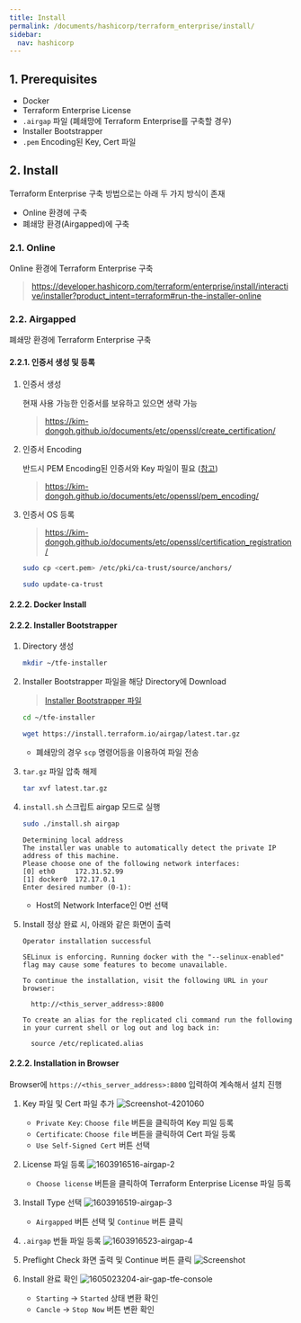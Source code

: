 ```yaml
---
title: Install
permalink: /documents/hashicorp/terraform_enterprise/install/
sidebar:
  nav: hashicorp
---
```


## 1. Prerequisites

* Docker
* Terraform Enterprise License
* `.airgap` 파일 (폐쇄망에 Terraform Enterprise를 구축할 경우)
* Installer Bootstrapper
* `.pem` Encoding된 Key, Cert 파일



## 2. Install

Terraform Enterprise 구축 방법으로는 아래 두 가지 방식이 존재

* Online 환경에 구축
* 폐쇄망 환경(Airgapped)에 구축

### 2.1. Online

Online 환경에 Terraform Enterprise 구축

> <https://developer.hashicorp.com/terraform/enterprise/install/interactive/installer?product_intent=terraform#run-the-installer-online>



### 2.2. Airgapped

폐쇄망 환경에 Terraform Enterprise 구축

#### 2.2.1. 인증서 생성 및 등록

1. 인증서 생성

   현재 사용 가능한 인증서를 보유하고 있으면 생략 가능

   > <https://kim-dongoh.github.io/documents/etc/openssl/create_certification/>

2. 인증서 Encoding

   반드시 PEM Encoding된 인증서와 Key 파일이 필요 ([참고](https://developer.hashicorp.com/terraform/enterprise/requirements/credentials#tls-certificate-and-private-key))

   > <https://kim-dongoh.github.io/documents/etc/openssl/pem_encoding/>

3. 인증서 OS 등록

   > <https://kim-dongoh.github.io/documents/etc/openssl/certification_registration/>

   ```bash
   sudo cp <cert.pem> /etc/pki/ca-trust/source/anchors/
   ```

   ```bash
   sudo update-ca-trust
   ```



#### 2.2.2. Docker Install





#### 2.2.2. Installer Bootstrapper

1. Directory 생성

   ```bash
   mkdir ~/tfe-installer
   ```

2. Installer Bootstrapper 파일을 해당  Directory에 Download
   
   > [Installer Bootstrapper 파일](https://install.terraform.io/airgap/latest.tar.gz)
   
   ```bash
   cd ~/tfe-installer
   ```
   
   ```bash
   wget https://install.terraform.io/airgap/latest.tar.gz
   ```
   
   * 폐쇄망의 경우 `scp` 명령어등을 이용하여 파일 전송
   
3. `tar.gz` 파일 압축 해제

   ```bash
   tar xvf latest.tar.gz
   ```


4. `install.sh` 스크립트 airgap 모드로 실행

   ```bash
   sudo ./install.sh airgap
   ```

   ```
   Determining local address
   The installer was unable to automatically detect the private IP address of this machine.
   Please choose one of the following network interfaces:
   [0] eth0 	172.31.52.99
   [1] docker0	172.17.0.1
   Enter desired number (0-1):
   ```

   * Host의 Network Interface인 0번 선택

5. Install 정상 완료 시, 아래와 같은 화면이 출력
   ```
   Operator installation successful
   
   SELinux is enforcing. Running docker with the "--selinux-enabled" flag may cause some features to become unavailable.
   
   To continue the installation, visit the following URL in your browser:
   
     http://<this_server_address>:8800
   
   To create an alias for the replicated cli command run the following in your current shell or log out and log back in:
   
     source /etc/replicated.alias
   ```



#### 2.2.2. Installation in Browser

Browser에 `https://<this_server_address>:8800` 입력하여 계속해서 설치 진행

1. Key 파일 및 Cert 파일 추가
   ![Screenshot-4201060](https://hognod.synology.me:5543/2023/05/16/Screenshot-4201060.png)
   * `Private Key`: `Choose file` 버튼을 클릭하여 Key 피일 등록
   * `Certificate`: `Choose file` 버튼을 클릭하여 Cert 파일 등록
   * `Use Self-Signed Cert` 버튼 선택
2. License 파일 등록
   ![1603916516-airgap-2](https://hognod.synology.me:5543/2023/05/16/1603916516-airgap-2.webp)
   * `Choose license` 버튼을 클릭하여 Terraform Enterprise License 파일 등록
3. Install Type 선택
   ![1603916519-airgap-3](https://hognod.synology.me:5543/2023/05/16/1603916519-airgap-3.webp)
   * `Airgapped` 버튼 선택 및 `Continue` 버튼 클릭
4. `.airgap` 번들 파일 등록
   ![1603916523-airgap-4](https://hognod.synology.me:5543/2023/05/16/1603916523-airgap-4.webp)

5. Preflight Check 화면 출력 및 Continue 버튼 클릭
   ![Screenshot](https://hognod.synology.me:5543/2023/05/16/Screenshot.png)

6. Install 완료 확인
   ![1605023204-air-gap-tfe-console](https://hognod.synology.me:5543/2023/05/16/1605023204-air-gap-tfe-console.webp)
   * `Starting` -> `Started` 상태 변환 확인
   * `Cancle` -> `Stop Now` 버튼 변환 확인
